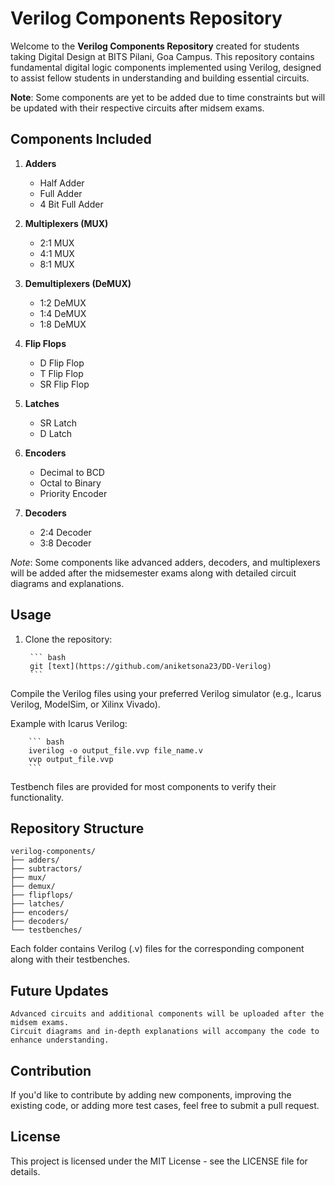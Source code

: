 # Verilog Components Repository

Welcome to the **Verilog Components Repository** created for students taking Digital Design at BITS Pilani, Goa Campus. This repository contains fundamental digital logic components implemented using Verilog, designed to assist fellow students in understanding and building essential circuits.

**Note**: Some components are yet to be added due to time constraints but will be updated with their respective circuits after midsem exams.

## Components Included

1. **Adders**
   - Half Adder
   - Full Adder
   - 4 Bit Full Adder

2. **Multiplexers (MUX)**
   - 2:1 MUX
   - 4:1 MUX
   - 8:1 MUX

3. **Demultiplexers (DeMUX)**
   - 1:2 DeMUX
   - 1:4 DeMUX
   - 1:8 DeMUX

4. **Flip Flops**
   - D Flip Flop
   - T Flip Flop
   - SR Flip Flop

5. **Latches**
   - SR Latch
   - D Latch

6. **Encoders**
   - Decimal to BCD
   - Octal to Binary
   - Priority Encoder

7. **Decoders**
   - 2:4 Decoder
   - 3:8 Decoder

*Note*: Some components like advanced adders, decoders, and multiplexers will be added after the midsemester exams along with detailed circuit diagrams and explanations.

## Usage

1. Clone the repository:

        ``` bash
        git [text](https://github.com/aniketsona23/DD-Verilog)
        ```

Compile the Verilog files using your preferred Verilog simulator (e.g., Icarus Verilog, ModelSim, or Xilinx Vivado).

Example with Icarus Verilog:


        ``` bash
        iverilog -o output_file.vvp file_name.v
        vvp output_file.vvp
        ```

Testbench files are provided for most components to verify their functionality.

## Repository Structure

```
verilog-components/
├── adders/
├── subtractors/
├── mux/
├── demux/
├── flipflops/
├── latches/
├── encoders/
├── decoders/
└── testbenches/
```

Each folder contains Verilog (.v) files for the corresponding component along with their testbenches.

## Future Updates

    Advanced circuits and additional components will be uploaded after the midsem exams.
    Circuit diagrams and in-depth explanations will accompany the code to enhance understanding.

## Contribution

If you'd like to contribute by adding new components, improving the existing code, or adding more test cases, feel free to submit a pull request.

## License

This project is licensed under the MIT License - see the LICENSE file for details.